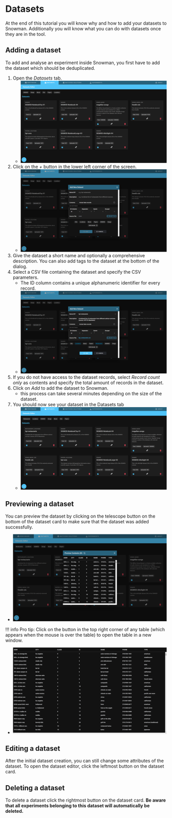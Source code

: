 # Datasets

At the end of this tutorial you will know why and how to add your datasets to Snowman. Additionally you will know what you can do with datasets once they are in the tool.

## Adding a dataset

To add and analyse an experiment inside Snowman, you first have to add the dataset which should be deduplicated.

1. Open the *Datasets* tab.
   - ![Datasets Tab](../assets/datasets-tab.png "Datasets Tab")
2. Click on the *+* button in the lower left corner of the screen.
   - ![Add Dataset](../assets/add-dataset.png "Add Dataset")
3. Give the dataset a short name and optionally a comprehensive description. You can also add tags to the dataset at the bottom of the dialog.
4. Select a CSV file containing the dataset and specify the CSV parameters.
   - The ID column contains a unique alphanumeric identifier for every record.
   - ![Add Dataset with values](../assets/add-dataset-with-values.png "Add Dataset with values")
5. If you do not have access to the dataset records, select *Record count only* as contents and specify the total amount of records in the dataset.
6. Click on *Add* to add the dataset to Snowman.
   - this process can take several minutes depending on the size of the dataset.
7. You should now see your dataset in the Datasets tab
   - ![Datasets Tab after upload](../assets/datasets-tab-after-upload.png "Datasets Tab after upload")

## Previewing a dataset

You can preview the dataset by clicking on the telescope button on the bottom of the dataset card to make sure that the dataset was added successfully.

- ![Preview Dataset](../assets/preview-dataset.png "Preview Dataset")

!!! info
    Pro tip: Click on the button in the top right corner of any table (which appears when the mouse is over the table) to open the table in a new window.

- ![Preview Dataset large](../assets/preview-dataset-large.png "Preview Dataset large")

## Editing a dataset

After the initial dataset creation, you can still change some attributes of the dataset. To open the dataset editor, click the leftmost button on the dataset card.

## Deleting a dataset

To delete a dataset click the rightmost button on the dataset card. **Be aware that all experiments belonging to this dataset will automatically be deleted.**
